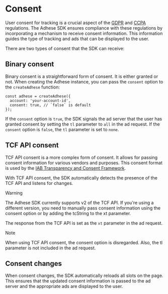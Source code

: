 # Consent

User consent for tracking is a crucial aspect of the [GDPR](https://gdpr-info.eu/) and
[CCPA](https://oag.ca.gov/privacy/ccpa) regulations. The Adhese SDK ensures compliance with these regulations by
incorporating a mechanism to receive consent information. This information guides the type of tracking and ads that can
be displayed to the user.

There are two types of consent that the SDK can receive:

## Binary consent
Binary consent is a straightforward form of consent. It is either granted or not. When creating the Adhese instance, you
can pass the `consent` option to the `createAdhese` function:

```js{3}
const adhese = createAdhese({
  account: 'your-account-id',
  consent: true, // `false` is default
});
```

If the `consent` option is `true`, the SDK signals the ad server that the user has granted consent by setting the `tl`
parameter to `all` in the ad request. If the `consent` option is `false`, the `tl` parameter is set to `none`.

## TCF API consent
TCF API consent is a more complex form of consent. It allows for passing consent information for various vendors and
purposes. This consent format is used by the
[IAB Transparency and Consent Framework](https://iabeurope.eu/transparency-consent-framework/).

With TCF API consent, the SDK automatically detects the presence of the TCF API and listens for changes.

> [!WARNING]
> The Adhese SDK currently supports v2 of the TCF API. If you're using a different version, you need to manually pass
> consent information using the consent option or by adding the tcString to the xt parameter.

The response from the TCF API is set as the `xt` parameter in the ad request.

> [!NOTE]
> When using TCF API consent, the consent option is disregarded. Also, the tl parameter is not included in the ad
> request.

## Consent changes

When consent changes, the SDK automatically reloads all slots on the page. This ensures that the updated consent
information is passed to the ad server and the appropriate ads are displayed to the user.
